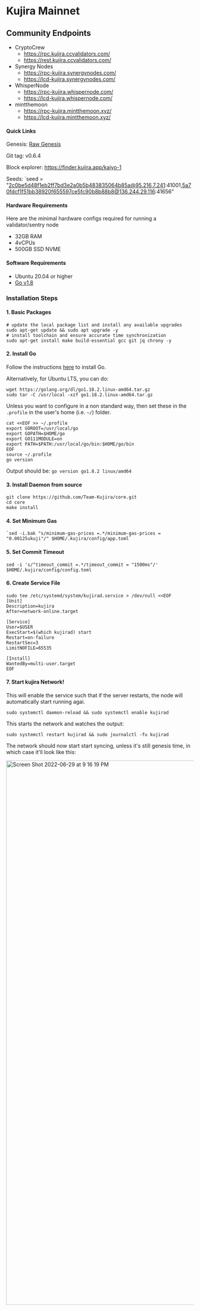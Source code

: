 # Kujira Mainnet

## Community Endpoints

- CryptoCrew
  - https://rpc.kujira.ccvalidators.com/
  - https://rest.kujira.ccvalidators.com/
- Synergy Nodes
  - https://rpc-kujira.synergynodes.com/
  - https://lcd-kujira.synergynodes.com/
- WhisperNode
  - https://rpc-kujira.whispernode.com/
  - https://lcd-kujira.whispernode.com/
- mintthemoon
  - https://rpc-kujira.mintthemoon.xyz/
  - https://lcd-kujira.mintthemoon.xyz/

#### Quick Links

Genesis: [Raw Genesis](https://raw.githubusercontent.com/Team-Kujira/networks/master/mainnet/kaiyo-1.json)

Git tag: v0.6.4

Block explorer: https://finder.kujira.app/kaiyo-1

Seeds: `seed = "2c0be5d48f1eb2ff7bd3e2a0b5b483835064b85a@95.216.7.241:41001,5a70fdcf1f51bb38920f655597ce5fc90b8b88b8@136.244.29.116:41656"

#### Hardware Requirements

Here are the minimal hardware configs required for running a validator/sentry node

- 32GB RAM
- 4vCPUs
- 500GB SSD NVME

#### Software Requirements

- Ubuntu 20.04 or higher
- [Go v1.8](https://golang.org/doc/install)

### Installation Steps

#### 1. Basic Packages

```bash:
# update the local package list and install any available upgrades
sudo apt-get update && sudo apt upgrade -y
# install toolchain and ensure accurate time synchronization
sudo apt-get install make build-essential gcc git jq chrony -y
```

#### 2. Install Go

Follow the instructions [here](https://golang.org/doc/install) to install Go.

Alternatively, for Ubuntu LTS, you can do:

```bash:
wget https://golang.org/dl/go1.18.2.linux-amd64.tar.gz
sudo tar -C /usr/local -xzf go1.18.2.linux-amd64.tar.gz
```

Unless you want to configure in a non standard way, then set these in the `.profile` in the user's home (i.e. `~/`) folder.

```bash:
cat <<EOF >> ~/.profile
export GOROOT=/usr/local/go
export GOPATH=$HOME/go
export GO111MODULE=on
export PATH=$PATH:/usr/local/go/bin:$HOME/go/bin
EOF
source ~/.profile
go version
```

Output should be: `go version go1.8.2 linux/amd64`

#### 3. Install Daemon from source

```bash:
git clone https://github.com/Team-Kujira/core.git
cd core
make install
```

#### 4. Set Minimum Gas

```bash:
`sed -i.bak "s/minimum-gas-prices =.*/minimum-gas-prices = "0.00125ukuji"/" $HOME/.kujira/config/app.toml`
```

#### 5. Set Commit Timeout

```bash:
sed -i 's/^timeout_commit =.*/timeout_commit = "1500ms"/' $HOME/.kujira/config/config.toml
```

#### 6. Create Service File

```bash:
sudo tee /etc/systemd/system/kujirad.service > /dev/null <<EOF
[Unit]
Description=kujira
After=network-online.target

[Service]
User=$USER
ExecStart=$(which kujirad) start
Restart=on-failure
RestartSec=3
LimitNOFILE=65535

[Install]
WantedBy=multi-user.target
EOF
```

#### 7. Start kujira Network!

This will enable the service such that if the server restarts, the node will
automatically start running agai.

```
sudo systemctl daemon-reload && sudo systemctl enable kujirad
```

This starts the network and watches the output:

```
sudo systemctl restart kujirad && sudo journalctl -fu kujirad
```

The network should now start start syncing, unless it's still genesis time, in which case it'll look like this:

<img width="1458" alt="Screen Shot 2022-06-29 at 9 16 19 PM" src="https://user-images.githubusercontent.com/9121234/176572030-c05e17b8-d8c0-4214-a326-3146972207ad.png">

